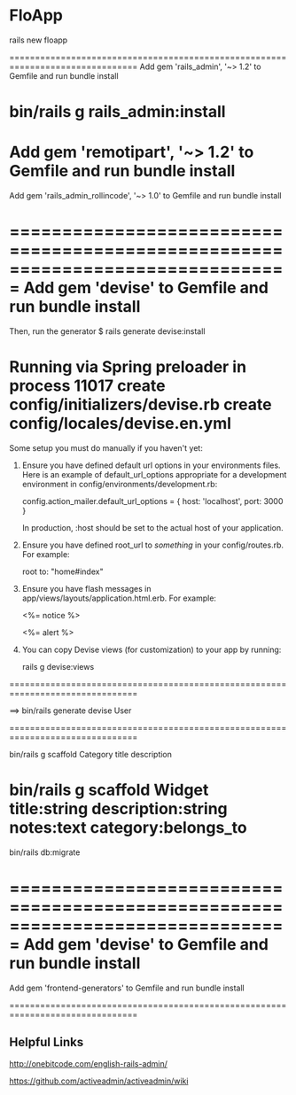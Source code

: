 # FloApp

rails new floapp 


===============================================================================
Add
gem 'rails_admin', '~> 1.2'
to Gemfile
and run
bundle install

bin/rails g rails_admin:install
===============================================================================
Add
gem 'remotipart', '~> 1.2'
to Gemfile
and run
bundle install
===============================================================================
Add 
gem 'rails_admin_rollincode', '~> 1.0'
to Gemfile
and run
bundle install

===============================================================================
Add 
gem 'devise'
to Gemfile
and run
bundle install
===============================================================================
Then, run the generator
$ rails generate devise:install

Running via Spring preloader in process 11017
      create  config/initializers/devise.rb
      create  config/locales/devise.en.yml
===============================================================================

Some setup you must do manually if you haven't yet:

  1. Ensure you have defined default url options in your environments files. Here
     is an example of default_url_options appropriate for a development environment
     in config/environments/development.rb:

       config.action_mailer.default_url_options = { host: 'localhost', port: 3000 }

     In production, :host should be set to the actual host of your application.

  2. Ensure you have defined root_url to *something* in your config/routes.rb.
     For example:

       root to: "home#index"

  3. Ensure you have flash messages in app/views/layouts/application.html.erb.
     For example:

       <p class="notice"><%= notice %></p>
       <p class="alert"><%= alert %></p>

  4. You can copy Devise views (for customization) to your app by running:

       rails g devise:views

===============================================================================


==> bin/rails generate devise User

===============================================================================

bin/rails g scaffold Category title description

bin/rails g scaffold Widget title:string description:string notes:text category:belongs_to
===============================================================================
bin/rails db:migrate

===============================================================================
Add 
gem 'devise'
to Gemfile
and run
bundle install
===============================================================================

Add 
gem 'frontend-generators'
to Gemfile
and run
bundle install


===============================================================================

## Helpful Links

http://onebitcode.com/english-rails-admin/

https://github.com/activeadmin/activeadmin/wiki

